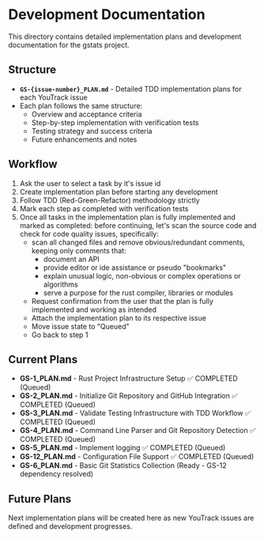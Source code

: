 # Development Documentation

This directory contains detailed implementation plans and development documentation for the gstats project.

## Structure

- **`GS-{issue-number}_PLAN.md`** - Detailed TDD implementation plans for each YouTrack issue
- Each plan follows the same structure:
  - Overview and acceptance criteria
  - Step-by-step implementation with verification tests
  - Testing strategy and success criteria
  - Future enhancements and notes

## Workflow

1. Ask the user to select a task by it's issue id
2. Create implementation plan before starting any development
3. Follow TDD (Red-Green-Refactor) methodology strictly
4. Mark each step as completed with verification tests
5. Once all tasks in the implementation plan is fully implemented and marked as completed:
   before continuing, let's scan the source code and check for code quality issues, specifically:
   - scan all changed files and remove obvious/redundant comments, keeping only comments that:
     - document an API
     - provide editor or ide assistance or pseudo "bookmarks"
     - explain unusual logic, non-obvious or complex operations or algorithms
     - serve a purpose for the rust compiler, libraries or modules
   - Request confirmation from the user that the plan is fully implemented and working as intended
   - Attach the implementation plan to its respective issue
   - Move issue state to "Queued"
   - Go back to step 1

## Current Plans

- **GS-1_PLAN.md** - Rust Project Infrastructure Setup ✅ COMPLETED (Queued)
- **GS-2_PLAN.md** - Initialize Git Repository and GitHub Integration ✅ COMPLETED (Queued)
- **GS-3_PLAN.md** - Validate Testing Infrastructure with TDD Workflow ✅ COMPLETED (Queued)
- **GS-4_PLAN.md** - Command Line Parser and Git Repository Detection ✅ COMPLETED (Queued)
- **GS-5_PLAN.md** - Implement logging ✅ COMPLETED (Queued)
- **GS-12_PLAN.md** - Configuration File Support ✅ COMPLETED (Queued)
- **GS-6_PLAN.md** - Basic Git Statistics Collection (Ready - GS-12 dependency resolved)

## Future Plans

Next implementation plans will be created here as new YouTrack issues are defined and development progresses.
